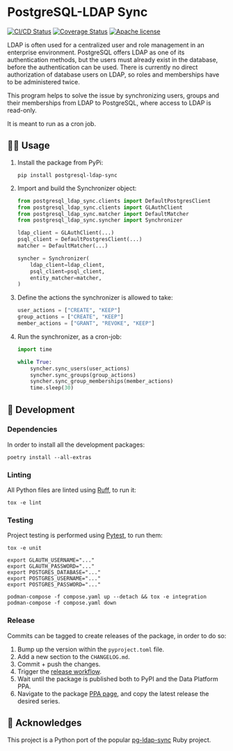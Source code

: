# PostgreSQL-LDAP Sync

[![CI/CD Status][ci-status-badge]][ci-status-link]
[![Coverage Status][cov-status-badge]][cov-status-link]
[![Apache license][apache-license-badge]][apache-license-link]

LDAP is often used for a centralized user and role management in an enterprise environment.
PostgreSQL offers LDAP as one of its authentication methods, but the users must already exist in the database,
before the authentication can be used. There is currently no direct authorization of database users on LDAP,
so roles and memberships have to be administered twice.

This program helps to solve the issue by synchronizing users, groups and their memberships from LDAP to PostgreSQL,
where access to LDAP is read-only.

It is meant to run as a cron job.


## 🧑‍💻 Usage

1. Install the package from PyPi:
   ```shell
   pip install postgresql-ldap-sync
   ```

2. Import and build the Synchronizer object:
   ```python
   from postgresql_ldap_sync.clients import DefaultPostgresClient
   from postgresql_ldap_sync.clients import GLAuthClient
   from postgresql_ldap_sync.matcher import DefaultMatcher
   from postgresql_ldap_sync.syncher import Synchronizer

   ldap_client = GLAuthClient(...)
   psql_client = DefaultPostgresClient(...)
   matcher = DefaultMatcher(...)

   syncher = Synchronizer(
       ldap_client=ldap_client,
       psql_client=psql_client,
       entity_matcher=matcher,
   )
   ```

3. Define the actions the synchronizer is allowed to take:
   ```python
   user_actions = ["CREATE", "KEEP"]
   group_actions = ["CREATE", "KEEP"]
   member_actions = ["GRANT", "REVOKE", "KEEP"]
   ```

4. Run the synchronizer, as a cron-job:
   ```python
   import time

   while True:
       syncher.sync_users(user_actions)
       syncher.sync_groups(group_actions)
       syncher.sync_group_memberships(member_actions)
       time.sleep(30)
   ```


## 🔧 Development

### Dependencies
In order to install all the development packages:

```shell
poetry install --all-extras
```

### Linting
All Python files are linted using [Ruff][docs-ruff], to run it:

```shell
tox -e lint
```

### Testing
Project testing is performed using [Pytest][docs-pytest], to run them:

```shell
tox -e unit
```

```shell
export GLAUTH_USERNAME="..."
export GLAUTH_PASSWORD="..."
export POSTGRES_DATABASE="..."
export POSTGRES_USERNAME="..."
export POSTGRES_PASSWORD="..."

podman-compose -f compose.yaml up --detach && tox -e integration
podman-compose -f compose.yaml down
```

### Release
Commits can be tagged to create releases of the package, in order to do so:

1. Bump up the version within the `pyproject.toml` file.
2. Add a new section to the `CHANGELOG.md`.
3. Commit + push the changes.
4. Trigger the [release workflow][github-workflows].
5. Wait until the package is published both to PyPI and the Data Platform PPA.
6. Navigate to the package [PPA page][launchpad-ppa], and copy the latest release the desired series.


## 🧡 Acknowledges

This project is a Python port of the popular [pg-ldap-sync][github-pg-ldap-sync] Ruby project.


[apache-license-badge]: https://img.shields.io/badge/License-Apache%202.0-blue.svg
[apache-license-link]: https://github.com/canonical/postgresql-ldap-sync/blob/main/LICENSE
[ci-status-badge]: https://github.com/canonical/postgresql-ldap-sync/actions/workflows/ci.yaml/badge.svg?branch=main
[ci-status-link]: https://github.com/canonical/postgresql-ldap-sync/actions/workflows/ci.yaml?query=branch%3Amain
[cov-status-badge]: https://codecov.io/gh/canonical/postgresql-ldap-sync/branch/main/graph/badge.svg
[cov-status-link]: https://codecov.io/gh/canonical/postgresql-ldap-sync

[docs-pytest]: https://docs.pytest.org/en/latest/#
[docs-ruff]: https://docs.astral.sh/ruff/
[launchpad-ppa]: https://launchpad.net/~data-platform/+archive/ubuntu/postgresql-ldap-sync/+packages
[github-pg-ldap-sync]: https://github.com/larskanis/pg-ldap-sync
[github-workflows]: https://github.com/canonical/postgresql-ldap-sync/actions/workflows/release.yaml

